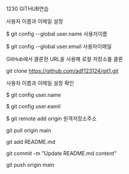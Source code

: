 1230 GITHUB연습


사용자 이름과 이메일 설정


$ git config --global user.name 사용자이름


$ git config --global user.email 사용자이메일


GitHub에서 클론한 URL을 사용해 로컬 저장소를 클론

git clone https://github.com/adf123124/git1.git

사용자 이름과 이메일 설정 확인


$ git config user.name


$ git config user.eamil


$ git remote add origin 원격저장소주소

git pull origin main


git add README.md


git commit -m "Update README.md content"


git push origin main 